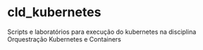 # cld_kubernetes
Scripts e laboratórios para execução do kubernetes na disciplina Orquestração Kubernetes e Containers
